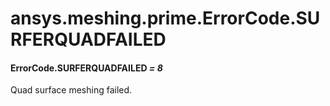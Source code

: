 # ansys.meshing.prime.ErrorCode.SURFERQUADFAILED



#### ErrorCode.SURFERQUADFAILED *= 8*

Quad surface meshing failed.

<!-- !! processed by numpydoc !! -->
